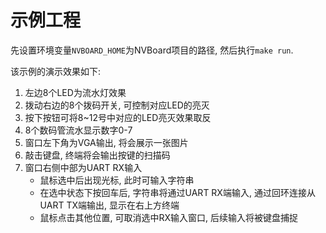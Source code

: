 # 示例工程

先设置环境变量`NVBOARD_HOME`为NVBoard项目的路径, 然后执行`make run`.

该示例的演示效果如下:
1. 左边8个LED为流水灯效果
1. 拨动右边的8个拨码开关, 可控制对应LED的亮灭
1. 按下按钮可将8~12号中对应的LED亮灭效果取反
1. 8个数码管流水显示数字0-7
1. 窗口左下角为VGA输出, 将会展示一张图片
1. 敲击键盘, 终端将会输出按键的扫描码
1. 窗口右侧中部为UART RX输入
   * 鼠标选中后出现光标, 此时可输入字符串
   * 在选中状态下按回车后, 字符串将通过UART RX端输入, 通过回环连接从UART TX端输出, 显示在右上方终端
   * 鼠标点击其他位置, 可取消选中RX输入窗口, 后续输入将被键盘捕捉
